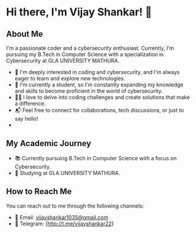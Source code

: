 <!-- Vijay Shankar -->
# Hi there, I'm Vijay Shankar! 👋

## About Me
I'm a passionate coder and a cybersecurity enthusiast. Currently, I'm pursuing my B.Tech in Computer Science with a specialization in Cybersecurity at GLA UNIVERSITY MATHURA.

- 👀 I'm deeply interested in coding and cybersecurity, and I'm always eager to learn and explore new technologies.
- 🌱 I'm currently a student, so I'm constantly expanding my knowledge and skills to become proficient in the world of cybersecurity.
- 👨‍💻 I love to delve into coding challenges and create solutions that make a difference.
- 📬 Feel free to connect for collaborations, tech discussions, or just to say hello!
- 
## My Academic Journey
- 📚 Currently pursuing B.Tech in Computer Science with a focus on Cybersecurity.
- 🏫 Studying at GLA UNIVERSITY MATHURA.
  
## How to Reach Me
You can reach out to me through the following channels:

- 📧 Email: vijayshankar1035@gmail.com
- 📱 Telegram: [http://t.me/vijayshankar22]
